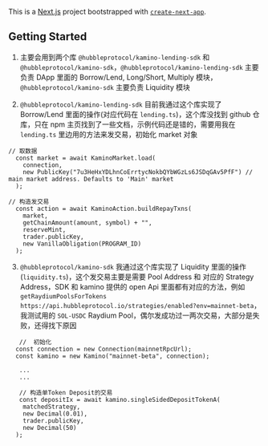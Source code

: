 This is a [Next.js](https://nextjs.org/) project bootstrapped with [`create-next-app`](https://github.com/vercel/next.js/tree/canary/packages/create-next-app).

## Getting Started

1. 主要会用到两个库 `@hubbleprotocol/kamino-lending-sdk` 和 `@hubbleprotocol/kamino-sdk`，`@hubbleprotocol/kamino-lending-sdk` 主要
   负责 DApp 里面的 Borrow/Lend, Long/Short, Multiply 模块，`@hubbleprotocol/kamino-sdk` 主要负责 Liquidity 模块

2. `@hubbleprotocol/kamino-lending-sdk` 目前我通过这个库实现了 Borrow/Lend 里面的操作(对应代码在 `lending.ts`)，这个库没找到 github 仓库，只在 npm 主页找到了一些文档，示例代码还是错的，需要用我在 `lending.ts` 里边用的方法来发交易，初始化 market 对象

```
// 取数据
  const market = await KaminoMarket.load(
    connection,
    new PublicKey("7u3HeHxYDLhnCoErrtycNokbQYbWGzLs6JSDqGAv5PfF") // main market address. Defaults to 'Main' market
  );

```

```
// 构造发交易
  const action = await KaminoAction.buildRepayTxns(
    market,
    getChainAmount(amount, symbol) + "",
    reserveMint,
    trader.publicKey,
    new VanillaObligation(PROGRAM_ID)
  );

```

3. `@hubbleprotocol/kamino-sdk` 我通过这个库实现了 Liquidity 里面的操作(`liquidity.ts`)，这个发交易主要是需要 Pool Address 和 对应的 Strategy Address，SDK 和 kamino 提供的 open Api 里面都有对应的方法，例如 `getRaydiumPoolsForTokens` `https://api.hubbleprotocol.io/strategies/enabled?env=mainnet-beta`，我测试用的 `SOL-USDC` Raydium Pool，偶尔发成功过一两次交易，大部分是失败，还得找下原因

```
   //  初始化
  const connection = new Connection(mainnetRpcUrl);
  const kamino = new Kamino("mainnet-beta", connection);

   ...
   ...

   // 构造单Token Deposit的交易
   const depositIx = await kamino.singleSidedDepositTokenA(
    matchedStrategy,
    new Decimal(0.01),
    trader.publicKey,
    new Decimal(50)
  );
```
